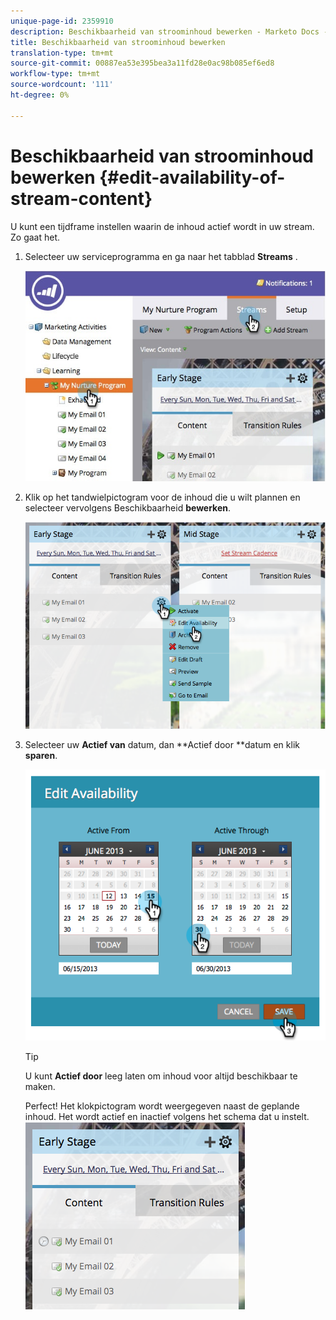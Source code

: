 ```yaml
---
unique-page-id: 2359910
description: Beschikbaarheid van stroominhoud bewerken - Marketo Docs - Productdocumentatie
title: Beschikbaarheid van stroominhoud bewerken
translation-type: tm+mt
source-git-commit: 00887ea53e395bea3a11fd28e0ac98b085ef6ed8
workflow-type: tm+mt
source-wordcount: '111'
ht-degree: 0%

---
```



# Beschikbaarheid van stroominhoud bewerken {#edit-availability-of-stream-content}

U kunt een tijdframe instellen waarin de inhoud actief wordt in uw stream. Zo gaat het.

1. Selecteer uw serviceprogramma en ga naar het tabblad **Streams** .

   ![](assets/cloneasteam-2.jpg)

1. Klik op het tandwielpictogram voor de inhoud die u wilt plannen en selecteer vervolgens Beschikbaarheid **bewerken**.

   ![](assets/image2014-9-15-17-3a35-3a56.png)

1. Selecteer uw **Actief van** datum, dan **Actief door **datum en klik **sparen**.

   ![](assets/image2014-9-15-17-3a36-3a0.png)

   >[!TIP]
   >
   >U kunt **Actief door** leeg laten om inhoud voor altijd beschikbaar te maken.

   Perfect! Het klokpictogram wordt weergegeven naast de geplande inhoud. Het wordt actief en inactief volgens het schema dat u instelt.   ![](assets/image2014-9-15-17-3a36-3a4.png)

